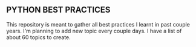 ## PYTHON BEST PRACTICES

This repository is meant to gather all best practices I learnt in past couple years.
I'm planning to add new topic every couple days. I have a list of about 60 topics to create.